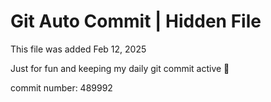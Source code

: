 # Git Auto Commit | Hidden File

This file was added Feb 12, 2025

Just for fun and keeping my daily git commit active 🤪

commit number: 489992

